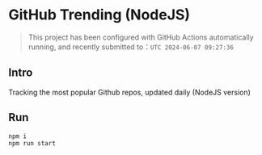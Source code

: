 # GitHub Trending (NodeJS)

> This project has been configured with GitHub Actions automatically running, and recently submitted to：`UTC 2024-06-07 09:27:36`

## Intro

Tracking the most popular Github repos, updated daily (NodeJS version)

## Run

```bash
npm i
npm run start
```
